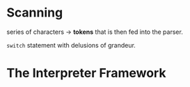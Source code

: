# Scanning

series of characters -> **tokens** that is then fed into the parser.

`switch` statement with delusions of grandeur.


# The Interpreter Framework


